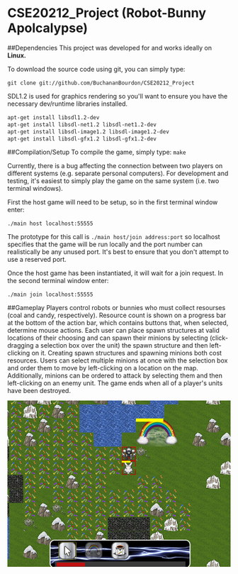 # CSE20212_Project (Robot-Bunny Apolcalypse)

##Dependencies
This project was developed for and works ideally on <b>Linux. </b>

To download the source code using git, you can simply type:
```
git clone git://github.com/BuchananBourdon/CSE20212_Project
```

SDL1.2 is used for graphics rendering so you'll want to ensure you have the necessary dev/runtime libraries installed.
```
apt-get install libsdl1.2-dev
apt-get install libsdl-net1.2 libsdl-net1.2-dev
apt-get install libsdl-image1.2 libsdl-image1.2-dev
apt-get install libsdl-gfx1.2 libsdl-gfx1.2-dev
```

##Compilation/Setup
To compile the game, simply type: ``` make ```

Currently, there is a bug affecting the connection between two players on different systems (e.g. separate personal computers). For development and testing, it's easiest to simply play the game on the same system (i.e. two terminal windows).

First the host game will need to be setup, so in the first terminal window enter: 
```
./main host localhost:55555
```
The prototype for this call is ```./main host/join address:port``` so localhost specifies that the game will be run locally and the port number can realistically be any unused port. It's best to ensure that you don't attempt to use a reserved port. 

Once the host game has been instantiated, it will wait for a join request. In the second terminal window enter:
```
./main join localhost:55555
```

##Gameplay
Players control robots or bunnies who must collect resourses (coal and candy, respectively). Resource count is shown on a progress bar at the bottom of the action bar, which contains buttons that, when selected, determine mouse actions. Each user can place spawn structures at valid locations of their choosing and can spawn their minions by selecting (click-dragging a selection box over the unit) the spawn structure and then left-clicking on it. Creating spawn structures and spawning minions both cost resources. Users can select multiple minions at once with the selection box and order them to move by left-clicking on a location on the map. Additionally, minions can be ordered to attack by selecting them and then left-clicking on an enemy unit. The game ends when all of a player's units have been destroyed.


![](Gameplay.png?raw=true "Gameplay")
